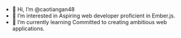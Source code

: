 - 👋 Hi, I’m @caotiangan48
- 👀 I’m interested in Aspiring web developer proficient in Ember.js. 
- 🌱 I’m currently learning Committed to creating ambitious web applications.
